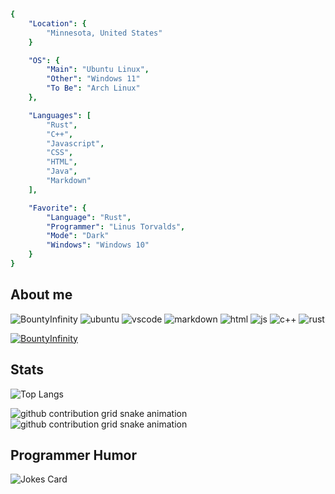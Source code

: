 ```yaml
{
    "Location": {
        "Minnesota, United States"
    }

    "OS": {
        "Main": "Ubuntu Linux",
        "Other": "Windows 11"
        "To Be": "Arch Linux"
    },

    "Languages": [
        "Rust",
        "C++",
        "Javascript",
        "CSS",
        "HTML",
        "Java",
        "Markdown"
    ],

    "Favorite": {
        "Language": "Rust",
        "Programmer": "Linus Torvalds",
        "Mode": "Dark"
        "Windows": "Windows 10"
    }
}
```

<h2>About me</h2>
<p align="left">
  <img src="https://komarev.com/ghpvc/?username=BountyInfinity&color=blue&label=Profile+Visitors" alt="BountyInfinity" /> 
  <img src="https://img.shields.io/badge/OS-Ubuntu%20Linux-/?logo=Ubuntu&color=darkorange" alt="ubuntu">
  <img src="https://img.shields.io/badge/Editor-VS%20Code-/?logo=visualstudiocode&logoColor=blue&color=blue" alt="vscode">
  <img src="https://img.shields.io/badge/Knows-MarkDown-/?logo=markdown&color=white" alt="markdown">
  <img src="https://img.shields.io/badge/Knows-HTML-/?logo=html5&logoColor=warning&color=orange" alt="html">
  <img src="https://img.shields.io/badge/Knows-JavaScript-/?logo=javascript&logoColor=warning&color=yellow" alt="js">
  <img src="https://img.shields.io/badge/Knows-C++-/?logo=cplusplus&logoColor=blue&color=blue" alt="c++">
  <img src="https://img.shields.io/badge/Knows-Rust-/?logo=rust&logoColor=white&color=saddlebrown" alt="rust">
</p>

<p align="left"> <a href="https://github.com/ryo-ma/github-profile-trophy"><img src="https://github-profile-trophy.vercel.app/?username=BountyInfinity&no-frame=trueno-bg=true&theme=matrix" alt="BountyInfinity" /></a> </p>

<h2 align="left">Stats</h2>

![Top Langs](https://github-readme-stats.vercel.app/api/top-langs/?username=BountyInfinity&langs_count=14&theme=dark&layout=donut)

![github contribution grid snake animation](https://raw.githubusercontent.com/B0UNTYINFINITY/B0UNTYINFINITY/output/github-contribution-grid-snake-dark.svg#gh-dark-mode-only)![github contribution grid snake animation](https://raw.githubusercontent.com/BountyInfinity/BountyInfinity/output/github-contribution-grid-snake.svg#gh-light-mode-only)

<h2 id="test">Programmer Humor</h2>
<img src="https://readme-jokes.vercel.app/api" alt="Jokes Card" />
</html>
